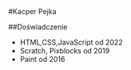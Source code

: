 #Kacper Pejka

##Doświadczenie
- HTML,CSS,JavaScript
od 2022
- Scratch, Pixblocks
od 2019
- Paint
od 2016





















